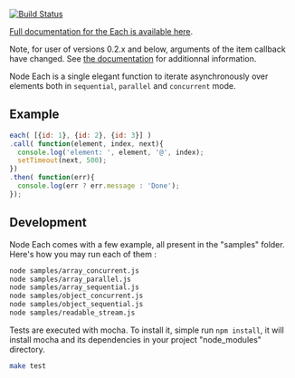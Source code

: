 [![Build Status](https://secure.travis-ci.org/wdavidw/node-each.png)](http://travis-ci.org/wdavidw/node-each)



[Full documentation for the Each is available here](http://www.adaltas.com/projects/node-each/).

Note, for user of versions 0.2.x and below, arguments of the item callback have changed. See [the documentation](http://www.adaltas.com/projects/node-each/) for additionnal information.

Node Each is a single elegant function to iterate asynchronously over elements 
both in `sequential`, `parallel` and `concurrent` mode.

## Example

```javascript
each( [{id: 1}, {id: 2}, {id: 3}] )
.call( function(element, index, next){
  console.log('element: ', element, '@', index);
  setTimeout(next, 500);
})
.then( function(err){
  console.log(err ? err.message : 'Done');
});
```

## Development

Node Each comes with a few example, all present in the "samples" folder. Here's how you may run each of them :

```bash
node samples/array_concurrent.js
node samples/array_parallel.js
node samples/array_sequential.js
node samples/object_concurrent.js
node samples/object_sequential.js
node samples/readable_stream.js
```

Tests are executed with mocha. To install it, simple run `npm install`, it will install
mocha and its dependencies in your project "node_modules" directory.

```bash
make test
```
